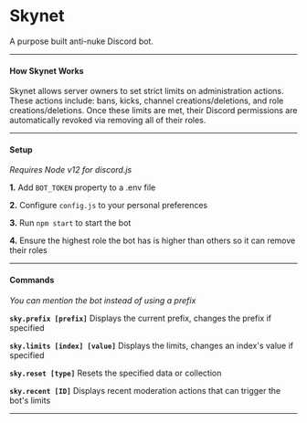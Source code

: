 # Skynet
A purpose built anti-nuke Discord bot.

---

#### How Skynet Works

Skynet allows server owners to set strict limits on administration actions. These actions include: bans, kicks, channel creations/deletions, and role creations/deletions. Once these limits are met, their Discord permissions are automatically revoked via removing all of their roles.

---

#### Setup

*Requires Node v12 for discord.js*

**1.** Add `BOT_TOKEN` property to a .env file

**2.** Configure `config.js` to your personal preferences

**3.** Run `npm start` to start the bot

**4.** Ensure the highest role the bot has is higher than others so it can remove their roles

---

#### Commands

*You can mention the bot instead of using a prefix*

**`sky.prefix [prefix]`** Displays the current prefix, changes the prefix if specified

**`sky.limits [index] [value]`** Displays the limits, changes an index's value if specified

**`sky.reset [type]`** Resets the specified data or collection

**`sky.recent [ID]`** Displays recent moderation actions that can trigger the bot's limits

---

